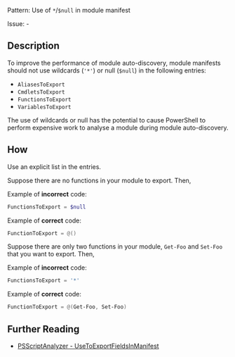 Pattern: Use of `*`/`$null` in module manifest

Issue: -

## Description

To improve the performance of module auto-discovery, module manifests should not use wildcards (`'*'`) or null (`$null`) in the following entries:
* `AliasesToExport`
* `CmdletsToExport`
* `FunctionsToExport`
* `VariablesToExport`

The use of wildcards or null has the potential to cause PowerShell to perform expensive work to analyse a module during module auto-discovery.

## How

Use an explicit list in the entries.

Suppose there are no functions in your module to export. Then,

Example of **incorrect** code:

``` PowerShell
FunctionsToExport = $null
```

Example of **correct** code:

``` PowerShell
FunctionToExport = @()
```

Suppose there are only two functions in your module, `Get-Foo` and `Set-Foo` that you want to export. Then,

Example of **incorrect** code:

``` PowerShell
FunctionsToExport = '*'
```

Example of **correct** code:

``` PowerShell
FunctionToExport = @(Get-Foo, Set-Foo)
```

## Further Reading

* [PSScriptAnalyzer - UseToExportFieldsInManifest](https://github.com/PowerShell/PSScriptAnalyzer/tree/master/docs/Rules/UseToExportFieldsInManifest.md)